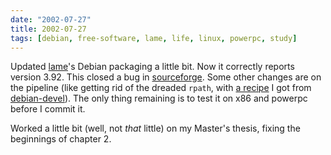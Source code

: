 ```yaml
---
date: "2002-07-27"
title: 2002-07-27
tags: [debian, free-software, lame, life, linux, powerpc, study]
---
```

Updated [lame](http://lame.sf.net/)'s Debian packaging a little
bit. Now it correctly reports version 3.92. This closed a bug in
[sourceforge](http://sf.net/projects/lame/). Some other changes are
on the pipeline (like getting rid of the dreaded `rpath`, with
[a recipe](http://lists.debian.org/debian-devel/2002/debian-devel-200207/msg01792.html)
I got from [debian-devel](http://lists.debian.org/debian-devel/)).
The only thing remaining is to test it on x86 and powerpc before I
commit it.

Worked a little bit (well, not *that* little) on my Master's
thesis, fixing the beginnings of chapter 2.


